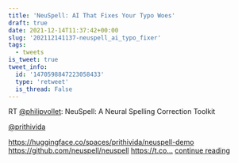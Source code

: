 ```yaml
---
title: 'NeuSpell: AI That Fixes Your Typo Woes'
draft: true
date: 2021-12-14T11:37:42+00:00
slug: '202112141137-neuspell_ai_typo_fixer'
tags:
  - tweets
is_tweet: true
tweet_info:
  id: '1470598847223058433'
  type: 'retweet'
  is_thread: False
---
```




RT [@philipvollet](https://x.com/philipvollet): NeuSpell: A Neural Spelling Correction Toolkit

[@prithivida](https://x.com/prithivida)

<https://huggingface.co/spaces/prithivida/neuspell-demo>
<https://github.com/neuspell/neuspell> https://t.co… [continue reading](https://x.com/sytelus/status/1470598847223058433)
